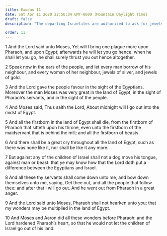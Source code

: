 ```yaml
---
title: Exodus 11
date: Sat Apr 11 2020 22:50:34 GMT-0600 (Mountain Daylight Time)
draft: false
description: "The departing Israelites are authorized to ask for jewels and gold from their neighbors—The Lord promises to slay the firstborn in every Egyptian home—He puts a difference between the Egyptians and the Israelites."

order: 11
---
```

    
1 And the Lord said unto Moses, Yet will I bring one plague more upon Pharaoh, and upon Egypt; afterwards he will let you go hence: when he shall let you go, he shall surely thrust you out hence altogether.

2 Speak now in the ears of the people, and let every man borrow of his neighbour, and every woman of her neighbour, jewels of silver, and jewels of gold.

3 And the Lord gave the people favour in the sight of the Egyptians. Moreover the man Moses was very great in the land of Egypt, in the sight of Pharaoh’s servants, and in the sight of the people.

4 And Moses said, Thus saith the Lord, About midnight will I go out into the midst of Egypt.

5 And all the firstborn in the land of Egypt shall die, from the firstborn of Pharaoh that sitteth upon his throne, even unto the firstborn of the maidservant that is behind the mill; and all the firstborn of beasts.

6 And there shall be a great cry throughout all the land of Egypt, such as there was none like it, nor shall be like it any more.

7 But against any of the children of Israel shall not a dog move his tongue, against man or beast: that ye may know how that the Lord doth put a difference between the Egyptians and Israel.

8 And all these thy servants shall come down unto me, and bow down themselves unto me, saying, Get thee out, and all the people that follow thee: and after that I will go out. And he went out from Pharaoh in a great anger.

9 And the Lord said unto Moses, Pharaoh shall not hearken unto you; that my wonders may be multiplied in the land of Egypt.

10 And Moses and Aaron did all these wonders before Pharaoh: and the Lord hardened Pharaoh’s heart, so that he would not let the children of Israel go out of his land.
